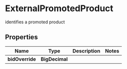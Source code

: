 

# ExternalPromotedProduct

identifies a promoted product

## Properties

| Name | Type | Description | Notes |
|------------ | ------------- | ------------- | -------------|
|**bidOverride** | **BigDecimal** |  |  |



